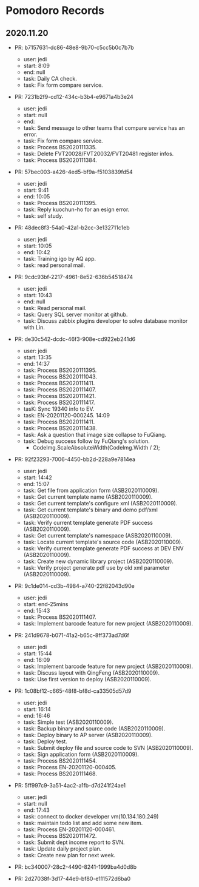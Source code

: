 # Pomodoro Records

## 2020.11.20

* PR: b7157631-dc86-48e8-9b70-c5cc5b0c7b7b
  * user: jedi
  * start: 8:09
  * end: null
  * task: Daily CA check.
  * task: Fix form compare service.

* PR: 7231b2f9-cd12-434c-b3b4-e9671a4b3e24
  * user: jedi
  * start: null
  * end:
  * task: Send message to other teams that compare service has an error.
  * task: Fix form compare service.
  * task: Process BS2020111335.
  * task: Delete FVT20028/FVT20032/FVT20481 register infos.
  * task: Process BS2020111384.

* PR: 57bec003-a426-4ed5-bf9a-f5103839fd54
  * user: jedi
  * start: 9:41
  * end: 10:05
  * task: Process BS2020111395.
  * task: Reply kuochun-ho for an esign error.
  * task: self study.

* PR: 48dec8f3-54a0-42a1-b2cc-3e132711c1eb
  * user: jedi
  * start: 10:05
  * end: 10:42
  * task: Training igo by AQ app.
  * task: read personal mail.

* PR: 9cdc93bf-2217-4961-8e52-636b54518474
  * user: jedi
  * start: 10:43
  * end: null
  * task: Read personal mail.
  * task: Query SQL server monitor at github.
  * task: Discuss zabbix plugins developer to solve database monitor with Lin.

* PR: de30c542-dcdc-46f3-908e-cd922eb241d6
  * user: jedi
  * start: 13:35
  * end: 14:37
  * task: Process BS2020111395.
  * task: Process BS2020111043.
  * task: Process BS2020111411.
  * task: Process BS2020111407.
  * task: Process BS2020111421.
  * task: Process BS2020111417.
  * tasK: Sync 19340 info to EV.
  * task: EN-20201120-000245. 14:09
  * task: Process BS2020111411.
  * task: Process BS2020111438.
  * task: Ask a question that image size collapse to FuQiang.
  * task: Debug success follow by FuQiang's solution.
    * CodeImg.ScaleAbsoluteWidth(CodeImg.Width / 2);

* PR: 92f23293-7006-4450-bb2d-228a9e7814ea
  * user: jedi
  * start: 14:42
  * end: 15:07
  * task: Get file from application form (ASB2020110009).
  * task: Get current template name (ASB2020110009).
  * task: Get current template's configure xml (ASB2020110009).
  * task: Get current template's binary and demo pdf/xml (ASB2020110009).
  * task: Verify current template generate PDF success (ASB2020110009).
  * task: Get current template's namespace (ASB2020110009).
  * task: Locate current template's source code (ASB2020110009).
  * task: Verify current template generate PDF success at DEV ENV (ASB2020110009).
  * task: Create new dynamic library project (ASB2020110009).
  * task: Verify project generate pdf use by old xml parameter (ASB2020110009).

* PR: 9c1de014-cd3b-4984-a740-22f82043d90e
  * user: jedi
  * start: end-25mins
  * end: 15:43
  * task: Process BS2020111407.
  * task: Implement barcode feature for new project (ASB2020110009).

* PR: 241d9678-b071-41a2-b65c-8ff373ad7d6f
  * user: jedi
  * start: 15:44
  * end: 16:09
  * task: Implement barcode feature for new project (ASB2020110009).
  * task: Discuss layout with QingFeng (ASB2020110009).
  * task: Use first version to deploy (ASB2020110009).

* PR: 1c08bf12-c665-48f8-bf8d-ca33505d57d9
  * user: jedi
  * start: 16:14
  * end: 16:46
  * task: Simple test (ASB2020110009).
  * task: Backup binary and source code (ASB2020110009).
  * task: Deploy binary to AP server (ASB2020110009).
  * task: Deploy test.
  * task: Submit deploy file and source code to SVN (ASB2020110009).
  * task: Sign application form (ASB2020110009).
  * task: Process BS2020111454.
  * task: Process EN-20201120-000405.
  * task: Process BS2020111468.

* PR: 5ff997c9-3a51-4ac2-a1fb-d7d241f24ae1
  * user: jedi
  * start: null
  * end: 17:43
  * task: connect to docker developer vm(10.134.180.249)
  * task: maintain todo list and add some new item.
  * task: Process EN-20201120-000461.
  * task: Process BS2020111472.
  * task: Submit dept income report to SVN.
  * task: Update daily project plan.
  * task: Create new plan for next week.

* PR: bc340007-28c2-4490-8241-1999ba4d0d8b
* PR: 2d27038f-3d17-44e9-bf80-e111572d6ba0
